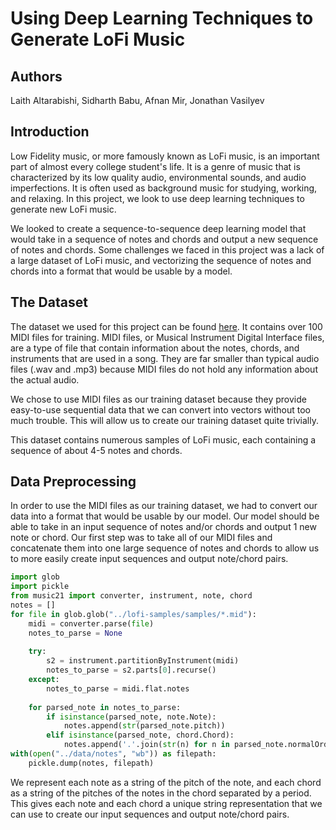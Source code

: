 # Using Deep Learning Techniques to Generate LoFi Music
 
## Authors
Laith Altarabishi, Sidharth Babu, Afnan Mir, Jonathan Vasilyev

## Introduction
Low Fidelity music, or more famously known as LoFi music, is an important part of almost every college student's life. It is a genre of music that is characterized by its low quality audio, environmental sounds, and audio imperfections. It is often used as background music for studying, working, and relaxing. In this project, we look to use deep learning techniques to generate new LoFi music.

We looked to create a sequence-to-sequence deep learning model that would take in a sequence of notes and chords and output a new sequence of notes and chords. Some challenges we faced in this project was a lack of a large dataset of LoFi music, and vectorizing the sequence of notes and chords into a format that would be usable by a model.

## The Dataset
The dataset we used for this project can be found [here](https://github.com/nmtremblay/lofi-samples). It contains over 100 MIDI files for training. MIDI files, or Musical Instrument Digital Interface files, are a type of file that contain information about the notes, chords, and instruments that are used in a song. They are far smaller than typical audio files (.wav and .mp3) because MIDI files do not hold any information about the actual audio.

We chose to use MIDI files as our training dataset because they provide easy-to-use sequential data that we can convert into vectors without too much trouble. This will allow us to create our training dataset quite trivially.

This dataset contains numerous samples of LoFi music, each containing a sequence of about 4-5 notes and chords.

## Data Preprocessing
In order to use the MIDI files as our training dataset, we had to convert our data into a format that would be usable by our model. Our model should be able to take in an input sequence of notes and/or chords and output 1 new note or chord. Our first step was to take all of our MIDI files and concatenate them into one large sequence of notes and chords to allow us to more easily create input sequences and output note/chord pairs.

```python
import glob
import pickle
from music21 import converter, instrument, note, chord
notes = []
for file in glob.glob("../lofi-samples/samples/*.mid"):
    midi = converter.parse(file)
    notes_to_parse = None
    
    try:
        s2 = instrument.partitionByInstrument(midi)
        notes_to_parse = s2.parts[0].recurse()
    except:
        notes_to_parse = midi.flat.notes
    
    for parsed_note in notes_to_parse:
        if isinstance(parsed_note, note.Note):
            notes.append(str(parsed_note.pitch))
        elif isinstance(parsed_note, chord.Chord):
            notes.append('.'.join(str(n) for n in parsed_note.normalOrder))
with(open("../data/notes", "wb")) as filepath:
    pickle.dump(notes, filepath)
```

We represent each note as a string of the pitch of the note, and each chord as a string of the pitches of the notes in the chord separated by a period. This gives each note and each chord a unique string representation that we can use to create our input sequences and output note/chord pairs.

